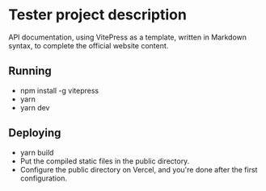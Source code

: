 
# Tester project description

API documentation, using VitePress as a template, written in Markdown syntax, to complete the official website content.


## Running
- npm install -g vitepress
- yarn
- yarn dev

## Deploying
- yarn build
- Put the compiled static files in the public directory.
- Configure the public directory on Vercel, and you're done after the first configuration.
